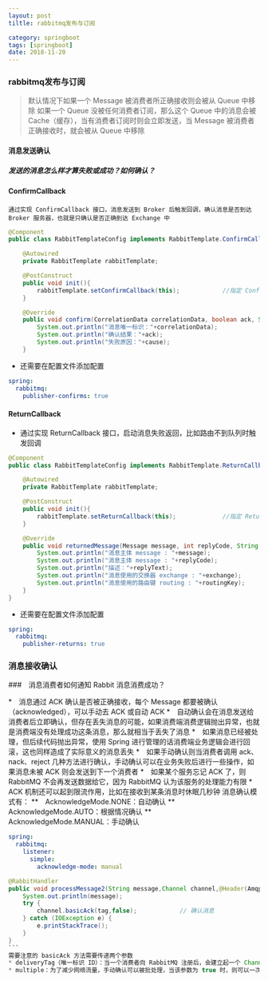 ```yaml
---
layout: post
tiltle: rabbitmq发布与订阅

category: springboot
tags: [springboot]
date: 2018-11-20
---
```


### rabbitmq发布与订阅

>默认情况下如果一个 Message 被消费者所正确接收则会被从 Queue 中移除
>如果一个 Queue 没被任何消费者订阅，那么这个 Queue 中的消息会被 Cache（缓存），当有消费者订阅时则会立即发送，当 Message 
>被消费者正确接收时，就会被从 Queue 中移除

#### 消息发送确认
##### 发送的消息怎么样才算失败或成功？如何确认？

#### ConfirmCallback

`通过实现 ConfirmCallback 接口，消息发送到 Broker 后触发回调，确认消息是否到达 Broker 服务器，也就是只确认是否正确到达 Exchange 中`

``` java
@Component
public class RabbitTemplateConfig implements RabbitTemplate.ConfirmCallback{

    @Autowired
    private RabbitTemplate rabbitTemplate;

    @PostConstruct
    public void init(){
        rabbitTemplate.setConfirmCallback(this);            //指定 ConfirmCallback
    }

    @Override
    public void confirm(CorrelationData correlationData, boolean ack, String cause) {
        System.out.println("消息唯一标识："+correlationData);
        System.out.println("确认结果："+ack);
        System.out.println("失败原因："+cause);
    }
```

* 还需要在配置文件添加配置
``` yml
spring:
  rabbitmq:
    publisher-confirms: true 
```
#### ReturnCallback

* 通过实现 ReturnCallback 接口，启动消息失败返回，比如路由不到队列时触发回调

``` java
@Component
public class RabbitTemplateConfig implements RabbitTemplate.ReturnCallback{

    @Autowired
    private RabbitTemplate rabbitTemplate;

    @PostConstruct
    public void init(){
        rabbitTemplate.setReturnCallback(this);             //指定 ReturnCallback
    }

    @Override
    public void returnedMessage(Message message, int replyCode, String replyText, String exchange, String routingKey) {
        System.out.println("消息主体 message : "+message);
        System.out.println("消息主体 message : "+replyCode);
        System.out.println("描述："+replyText);
        System.out.println("消息使用的交换器 exchange : "+exchange);
        System.out.println("消息使用的路由键 routing : "+routingKey);
    }
}
```
* 还需要在配置文件添加配置
``` yml
spring:
  rabbitmq:
    publisher-returns: true 
```

### 消息接收确认

###　消息消费者如何通知 Rabbit 消息消费成功？

*　消息通过 ACK 确认是否被正确接收，每个 Message 都要被确认（acknowledged），可以手动去 ACK 或自动 ACK
*　自动确认会在消息发送给消费者后立即确认，但存在丢失消息的可能，如果消费端消费逻辑抛出异常，也就是消费端没有处理成功这条消息，那么就相当于丢失了消息
*　如果消息已经被处理，但后续代码抛出异常，使用 Spring 进行管理的话消费端业务逻辑会进行回滚，这也同样造成了实际意义的消息丢失
*　如果手动确认则当消费者调用 ack、nack、reject 几种方法进行确认，手动确认可以在业务失败后进行一些操作，如果消息未被 ACK 则会发送到下一个消费者
*　如果某个服务忘记 ACK 了，则 RabbitMQ 不会再发送数据给它，因为 RabbitMQ 认为该服务的处理能力有限
*　ACK 机制还可以起到限流作用，比如在接收到某条消息时休眠几秒钟
消息确认模式有：
**　AcknowledgeMode.NONE：自动确认
**　AcknowledgeMode.AUTO：根据情况确认
**　AcknowledgeMode.MANUAL：手动确认

``` yml
spring:
  rabbitmq:
    listener:
      simple:
        acknowledge-mode: manual
```

``` java
@RabbitHandler
public void processMessage2(String message,Channel channel,@Header(AmqpHeaders.DELIVERY_TAG) long tag) {
    System.out.println(message);
    try {
        channel.basicAck(tag,false);            // 确认消息
    } catch (IOException e) {
        e.printStackTrace();
    }
}
```　
需要注意的 basicAck 方法需要传递两个参数
* deliveryTag（唯一标识 ID）：当一个消费者向 RabbitMQ 注册后，会建立起一个 Channel ，RabbitMQ 会用 basic.deliver 方法向消费者推送消息，这个方法携带了一个 delivery tag， 它代表了 RabbitMQ 向该 Channel 投递的这条消息的唯一标识 ID，是一个单调递增的正整数，delivery tag 的范围仅限于 Channel
* multiple：为了减少网络流量，手动确认可以被批处理，当该参数为 true 时，则可以一次性确认 delivery_tag 小于等于传入值的所有消息
